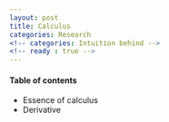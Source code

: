 ```yaml
---
layout: post
title: Calculus
categories: Research
<!-- categories: Intuition behind -->
<!-- ready : true -->
---
```


#### Table of contents

* Essence of calculus
* Derivative

